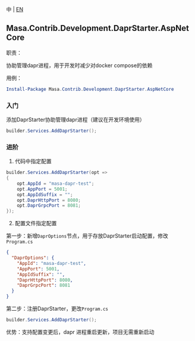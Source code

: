 中 | [EN](README.md)

## Masa.Contrib.Development.DaprStarter.AspNetCore

职责：

协助管理dapr进程，用于开发时减少对docker compose的依赖

用例：

``` powershell
Install-Package Masa.Contrib.Development.DaprStarter.AspNetCore
```

### 入门

添加DaprStarter协助管理dapr进程（建议在开发环境使用）

```C#
builder.Services.AddDaprStarter();
```

### 进阶

1. 代码中指定配置

```C#
builder.Services.AddDaprStarter(opt =>
{
    opt.AppId = "masa-dapr-test";
    opt.AppPort = 5001;
    opt.AppIdSuffix = "";
    opt.DaprHttpPort = 8080;
    opt.DaprGrpcPort = 8081;
});
```

2. 配置文件指定配置

第一步：新增`DaprOptions`节点，用于存放DaprStarter启动配置，修改`Program.cs`

``` appsettings.json
{
  "DaprOptions": {
    "AppId": "masa-dapr-test",
    "AppPort": 5001,
    "AppIdSuffix": "",
    "DaprHttpPort": 8080,
    "DaprGrpcPort": 8081
  }
}
```

第二步：注册DaprStarter，更改`Program.cs`

``` C#
builder.Services.AddDaprStarter();
```

优势：支持配置变更后，dapr 进程重启更新，项目无需重新启动
